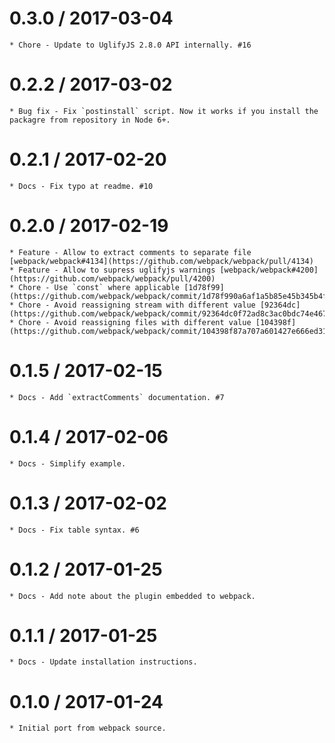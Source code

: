 0.3.0 / 2017-03-04
==================

	* Chore - Update to UglifyJS 2.8.0 API internally. #16

0.2.2 / 2017-03-02
==================

	* Bug fix - Fix `postinstall` script. Now it works if you install the packagre from repository in Node 6+.

0.2.1 / 2017-02-20
==================

	* Docs - Fix typo at readme. #10

0.2.0 / 2017-02-19
==================

	* Feature - Allow to extract comments to separate file [webpack/webpack#4134](https://github.com/webpack/webpack/pull/4134)
	* Feature - Allow to supress uglifyjs warnings [webpack/webpack#4200](https://github.com/webpack/webpack/pull/4200)
	* Chore - Use `const` where applicable [1d78f99](https://github.com/webpack/webpack/commit/1d78f990a6af1a5b85e45b345b4f7861b03bb12b)
	* Chore - Avoid reassigning stream with different value [92364dc](https://github.com/webpack/webpack/commit/92364dc0f72ad8c3ac0bdc74e46766658086d83a)
	* Chore - Avoid reassigning files with different value [104398f](https://github.com/webpack/webpack/commit/104398f87a707a601427e666ed318d2338e8a003)

0.1.5 / 2017-02-15
==================

	* Docs - Add `extractComments` documentation. #7

0.1.4 / 2017-02-06
==================

	* Docs - Simplify example.

0.1.3 / 2017-02-02
==================

	* Docs - Fix table syntax. #6

0.1.2 / 2017-01-25
==================

	* Docs - Add note about the plugin embedded to webpack.

0.1.1 / 2017-01-25
==================

	* Docs - Update installation instructions.

0.1.0 / 2017-01-24
==================

	* Initial port from webpack source.
